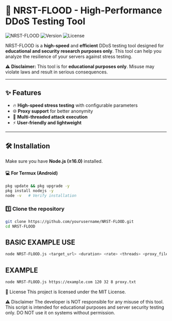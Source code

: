 # 🚀 NRST-FLOOD - High-Performance DDoS Testing Tool

![NRST-FLOOD](https://img.shields.io/badge/Node.js-≥16.0-green?style=flat-square)
![Version](https://img.shields.io/badge/Version-1.0-blue?style=flat-square)
![License](https://img.shields.io/badge/License-MIT-red?style=flat-square)

NRST-FLOOD is a **high-speed** and **efficient** DDoS testing tool designed for **educational and security research purposes only**. This tool can help you analyze the resilience of your servers against stress testing.

⚠️ **Disclaimer:** This tool is for **educational purposes only**. Misuse may violate laws and result in serious consequences.

---

## ✨ Features
- 🔥 **High-speed stress testing** with configurable parameters
- 🌐 **Proxy support** for better anonymity
- 📡 **Multi-threaded attack execution**
- ⚡ **User-friendly and lightweight**

---

## 🛠️ Installation

Make sure you have **Node.js (≥16.0)** installed.

#### 💻 **For Termux (Android)**
```sh
pkg update && pkg upgrade -y
pkg install nodejs -y
node -v   # Verify installation
```

### 1️⃣ Clone the repository
```sh
git clone https://github.com/yourusername/NRST-FLOOD.git
cd NRST-FLOOD
```

## BASIC EXAMPLE USE 
```sh
node NRST-FLOOD.js <target_url> <duration> <rate> <threads> <proxy_file>
```
## EXAMPLE
```sh
node NRST-FLOOD.js https://example.com 120 32 8 proxy.txt
```
📜 License
This project is licensed under the MIT License.

⚠️ Disclaimer
The developer is NOT responsible for any misuse of this tool. This script is intended for educational purposes and server security testing only. DO NOT use it on systems without permission.
